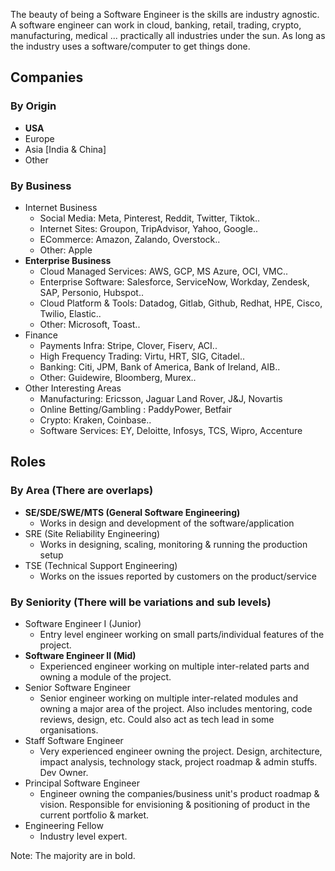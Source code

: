 
The beauty of being a Software Engineer is the skills are industry agnostic. A software engineer can work in cloud, banking, retail, trading, crypto, manufacturing, medical ... practically all industries under the sun. As long as the industry uses a software/computer to get things done.

## Companies

### By Origin
* **USA**
* Europe
* Asia [India & China]
* Other

### By Business
* Internet Business
    * Social Media: Meta, Pinterest, Reddit, Twitter, Tiktok..
    * Internet Sites: Groupon, TripAdvisor, Yahoo, Google..
    * ECommerce: Amazon, Zalando, Overstock..
    * Other: Apple
* **Enterprise Business**
    * Cloud Managed Services: AWS, GCP, MS Azure, OCI, VMC..
    * Enterprise Software: Salesforce, ServiceNow, Workday, Zendesk, SAP, Personio, Hubspot..
    * Cloud Platform & Tools: Datadog, Gitlab, Github, Redhat, HPE, Cisco, Twilio, Elastic..
    * Other: Microsoft, Toast..
* Finance
    * Payments Infra: Stripe, Clover, Fiserv, ACI..
    * High Frequency Trading: Virtu, HRT, SIG, Citadel..
    * Banking: Citi, JPM, Bank of America, Bank of Ireland, AIB..
    * Other: Guidewire, Bloomberg, Murex..
* Other Interesting Areas
    * Manufacturing: Ericsson, Jaguar Land Rover, J&J, Novartis
    * Online Betting/Gambling : PaddyPower, Betfair
    * Crypto: Kraken, Coinbase..
    * Software Services: EY, Deloitte, Infosys, TCS, Wipro, Accenture

## Roles

### By Area (There are overlaps)
* **SE/SDE/SWE/MTS (General Software Engineering)**
    * Works in design and development of the software/application
* SRE (Site Reliability Engineering)
    * Works in designing, scaling, monitoring & running the production setup
* TSE (Technical Support Engineering)
    * Works on the issues reported by customers on the product/service

### By Seniority (There will be variations and sub levels)
* Software Engineer I  (Junior)
    * Entry level engineer working on small parts/individual features of the project. 
* **Software Engineer II (Mid)**
    * Experienced engineer working on multiple inter-related parts and owning a module of the project.
* Senior Software Engineer
    * Senior engineer working on multiple inter-related modules and owning a major area of the project. Also includes mentoring, code reviews, design, etc. Could also act as tech lead in some organisations.
* Staff Software Engineer
    * Very experienced engineer owning the project. Design, architecture, impact analysis, technology stack, project roadmap & admin stuffs. Dev Owner.
* Principal Software Engineer
    * Engineer owning the companies/business unit's product roadmap & vision. Responsible for envisioning & positioning of product in the current portfolio & market.  
* Engineering Fellow
    * Industry level expert.


Note: The majority are in bold.